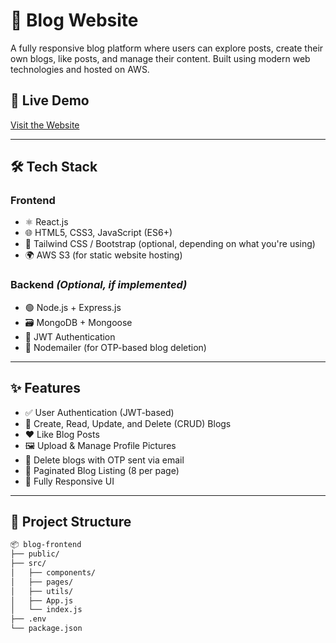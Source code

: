 # 📝 Blog Website

A fully responsive blog platform where users can explore posts, create their own blogs, like posts, and manage their content. Built using modern web technologies and hosted on AWS.

## 🚀 Live Demo

[Visit the Website](https://main.d1516rivwtp47g.amplifyapp.com/)

---

## 🛠️ Tech Stack

### Frontend
- ⚛️ React.js
- 🌐 HTML5, CSS3, JavaScript (ES6+)
- 🎨 Tailwind CSS / Bootstrap (optional, depending on what you're using)
- 🌍 AWS S3 (for static website hosting)

### Backend *(Optional, if implemented)*
- 🟢 Node.js + Express.js
- 🗃️ MongoDB + Mongoose
- 🔐 JWT Authentication
- 📩 Nodemailer (for OTP-based blog deletion)

---

## ✨ Features

- ✅ User Authentication (JWT-based)
- 📝 Create, Read, Update, and Delete (CRUD) Blogs
- ❤️ Like Blog Posts
- 🖼️ Upload & Manage Profile Pictures
- 🔐 Delete blogs with OTP sent via email
- 📄 Paginated Blog Listing (8 per page)
- 📱 Fully Responsive UI

---

## 📁 Project Structure

```bash
📦 blog-frontend
├── public/
├── src/
│   ├── components/
│   ├── pages/
│   ├── utils/
│   ├── App.js
│   └── index.js
├── .env
└── package.json
